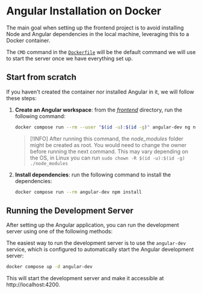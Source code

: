 # Angular Installation on Docker

The main goal when setting up the frontend project is to avoid installing
Node and Angular dependencies in the local machine, leveraging this to a Docker 
container.

The `CMD` command in the [`Dockerfile`](Dockerfile.init) will be the default command we will use to start
the server once we have everything set up.

## Start from scratch

If you haven't created the container nor installed Angular in it, we will follow these
steps:

1. **Create an Angular workspace**: from the [_frontend_](../frontend) directory, run the following command:

    ```bash
    docker compose run --rm --user "$(id -u):$(id -g)" angular-dev ng new src --directory . --skip-git --defaults --skip-install
    ```

   > [!INFO]
   > After running this command, the *node_modules* folder might be created as root. You would need to change
   > the owner before running the next command. This may vary depending on the OS, in Linux you can run 
   > `sudo chown -R $(id -u):$(id -g) ./node_modules`

2. **Install dependencies**: run the following command to install the dependencies:

    ```bash
    docker compose run --rm angular-dev npm install
    ```

## Running the Development Server

After setting up the Angular application, you can run the development server using one of the following methods:

The easiest way to run the development server is to use the `angular-dev` service, which is configured to automatically start the Angular development server:

```bash
docker compose up -d angular-dev
```

This will start the development server and make it accessible at http://localhost:4200.

